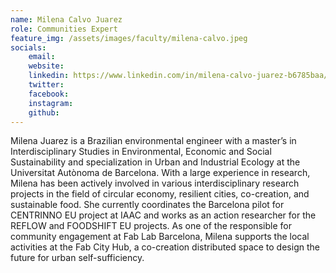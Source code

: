 ```yaml
---
name: Milena Calvo Juarez
role: Communities Expert
feature_img: /assets/images/faculty/milena-calvo.jpeg
socials:
    email:
    website:
    linkedin: https://www.linkedin.com/in/milena-calvo-juarez-b6785baa/
    twitter:
    facebook:
    instagram:
    github:
---
```


Milena Juarez is a Brazilian environmental engineer with a master’s in Interdisciplinary Studies in Environmental, Economic and Social Sustainability and specialization in Urban and Industrial Ecology at the Universitat Autònoma de Barcelona. With a large experience in research, Milena has been actively involved in various interdisciplinary research projects in the field of circular economy, resilient cities, co-creation, and sustainable food. She currently coordinates the Barcelona pilot for CENTRINNO EU project at IAAC and works as an action researcher for the REFLOW and FOODSHIFT EU projects. As one of the responsible for community engagement at Fab Lab Barcelona, Milena supports the local activities at the Fab City Hub, a co-creation distributed space to design the future for urban self-sufficiency.